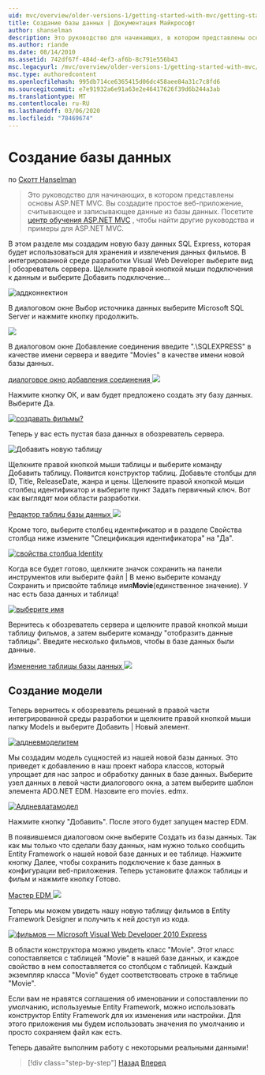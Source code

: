 ```yaml
---
uid: mvc/overview/older-versions-1/getting-started-with-mvc/getting-started-with-mvc-part4
title: Создание базы данных | Документация Майкрософт
author: shanselman
description: Это руководство для начинающих, в котором представлены основы ASP.NET MVC. Создание простого веб-приложения, считывающего и записывающего данные из базы данных.
ms.author: riande
ms.date: 08/14/2010
ms.assetid: 742df67f-484d-4ef3-af6b-8c791e556b43
msc.legacyurl: /mvc/overview/older-versions-1/getting-started-with-mvc/getting-started-with-mvc-part4
msc.type: authoredcontent
ms.openlocfilehash: 995db714ce6365415d06dc458aee84a31c7c8fd6
ms.sourcegitcommit: e7e91932a6e91a63e2e46417626f39d6b244a3ab
ms.translationtype: MT
ms.contentlocale: ru-RU
ms.lasthandoff: 03/06/2020
ms.locfileid: "78469674"
---
```

# <a name="creating-a-database"></a>Создание базы данных

по [Скотт Hanselman](https://github.com/shanselman)

> Это руководство для начинающих, в котором представлены основы ASP.NET MVC. Вы создадите простое веб-приложение, считывающее и записывающее данные из базы данных. Посетите [центр обучения ASP.NET MVC](../../../index.md) , чтобы найти другие руководства и примеры для ASP.NET MVC.

В этом разделе мы создадим новую базу данных SQL Express, которая будет использоваться для хранения и извлечения данных фильмов. В интегрированной среде разработки Visual Web Developer выберите вид | обозреватель сервера. Щелкните правой кнопкой мыши подключения к данным и выберите Добавить подключение...

![аддконнектион](getting-started-with-mvc-part4/_static/image1.png)

В диалоговом окне Выбор источника данных выберите Microsoft SQL Server и нажмите кнопку продолжить.

![](getting-started-with-mvc-part4/_static/image2.png)

В диалоговом окне Добавление соединения введите ".\SQLEXPRESS" в качестве имени сервера и введите "Movies" в качестве имени новой базы данных.

[диалоговое окно добавления соединения ![](getting-started-with-mvc-part4/_static/image4.png)](getting-started-with-mvc-part4/_static/image3.png)

Нажмите кнопку ОК, и вам будет предложено создать эту базу данных. Выберите Да.

[![создавать фильмы?](getting-started-with-mvc-part4/_static/image6.png)](getting-started-with-mvc-part4/_static/image5.png)

Теперь у вас есть пустая база данных в обозреватель сервера.

![Добавить новую таблицу](getting-started-with-mvc-part4/_static/image7.png)

Щелкните правой кнопкой мыши таблицы и выберите команду Добавить таблицу. Появится конструктор таблиц. Добавьте столбцы для ID, Title, ReleaseDate, жанра и цены. Щелкните правой кнопкой мыши столбец идентификатор и выберите пункт Задать первичный ключ. Вот как выглядят мои области разработки.

[Редактор таблиц базы данных ![](getting-started-with-mvc-part4/_static/image9.png)](getting-started-with-mvc-part4/_static/image8.png)

Кроме того, выберите столбец идентификатор и в разделе Свойства столбца ниже измените "Спецификация идентификатора" на "Да".

[![свойства столбца Identity](getting-started-with-mvc-part4/_static/image11.png)](getting-started-with-mvc-part4/_static/image10.png)

Когда все будет готово, щелкните значок сохранить на панели инструментов или выберите файл | В меню выберите команду Сохранить и присвойте таблице имя**Movie**(единственное значение). У нас есть база данных и таблица!

[![выберите имя](getting-started-with-mvc-part4/_static/image13.png)](getting-started-with-mvc-part4/_static/image12.png)

Вернитесь к обозреватель сервера и щелкните правой кнопкой мыши таблицу фильмов, а затем выберите команду "отобразить данные таблицы". Введите несколько фильмов, чтобы в базе данных были данные.

[Изменение таблицы базы данных ![](getting-started-with-mvc-part4/_static/image15.png)](getting-started-with-mvc-part4/_static/image14.png)

## <a name="creating-a-model"></a>Создание модели

Теперь вернитесь к обозреватель решений в правой части интегрированной среды разработки и щелкните правой кнопкой мыши папку Models и выберите Добавить | Новый элемент.

[![аддневмоделитем](getting-started-with-mvc-part4/_static/image17.png)](getting-started-with-mvc-part4/_static/image16.png)

Мы создадим модель сущностей из нашей новой базы данных. Это приведет к добавлению в наш проект набора классов, который упрощает для нас запрос и обработку данных в базе данных. Выберите узел данных в левой части диалогового окна, а затем выберите шаблон элемента ADO.NET EDM. Назовите его movies. edmx.

[![Аддневдатамодел](getting-started-with-mvc-part4/_static/image19.png)](getting-started-with-mvc-part4/_static/image18.png)

Нажмите кнопку "Добавить". После этого будет запущен мастер EDM.

В появившемся диалоговом окне выберите Создать из базы данных. Так как мы только что сделали базу данных, нам нужно только сообщить Entity Framework о нашей новой базе данных и ее таблице. Нажмите кнопку Далее, чтобы сохранить подключение к базе данных в конфигурации веб-приложения. Теперь установите флажок таблицы и фильм и нажмите кнопку Готово.

[Мастер EDM ![](getting-started-with-mvc-part4/_static/image21.png)](getting-started-with-mvc-part4/_static/image20.png)

Теперь мы можем увидеть нашу новую таблицу фильмов в Entity Framework Designer и получить к ней доступ из кода.

[![фильмов — Microsoft Visual Web Developer 2010 Express](getting-started-with-mvc-part4/_static/image23.png)](getting-started-with-mvc-part4/_static/image22.png)

В области конструктора можно увидеть класс "Movie". Этот класс сопоставляется с таблицей "Movie" в нашей базе данных, и каждое свойство в нем сопоставляется со столбцом с таблицей. Каждый экземпляр класса "Movie" будет соответствовать строке в таблице "Movie".

Если вам не нравятся соглашения об именовании и сопоставлении по умолчанию, используемые Entity Framework, можно использовать конструктор Entity Framework для их изменения или настройки. Для этого приложения мы будем использовать значения по умолчанию и просто сохраняем файл как есть.

Теперь давайте выполним работу с некоторыми реальными данными!

> [!div class="step-by-step"]
> [Назад](getting-started-with-mvc-part3.md)
> [Вперед](getting-started-with-mvc-part5.md)
